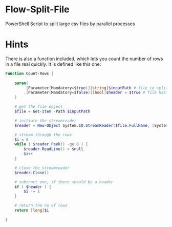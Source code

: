 # Flow-Split-File
PowerShell Script to split large csv files by parallel processes

# Hints

There is also a function included, which lets you count the number of rows in a file real quickly. It is defined like this one:

~~~PowerShell
Function Count-Rows {
    
    param(
         [Parameter(Mandatory=$true)][string]$inputPath # file to split
        ,[Parameter(Mandatory=$false)][bool]$header = $true # file has a header?
    )

    # get the file object
    $file = Get-Item -Path $inputPath

    # initiate the streamreader
    $reader = New-Object System.IO.StreamReader($file.FullName, [System.Text.Encoding]::UTF8)

    # stream through the rows
    $i = 0
    while ( $reader.Peek() -ge 0 ) {
        $reader.ReadLine() > $null
        $i++
    }

    # close the streamreader
    $reader.Close()

    # subtract one, if there should be a header
    if ( $header ) {
        $i -= 1
    }

    # return the no of rows
    return [long]$i

}

~~~

